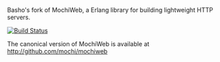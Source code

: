 Basho's fork of MochiWeb, a Erlang library for building lightweight HTTP servers.

[![Build Status](https://secure.travis-ci.org/basho/mochiweb.png?branch=master)](http://travis-ci.org/basho/mochiweb)

The canonical version of MochiWeb is available at http://github.com/mochi/mochiweb
